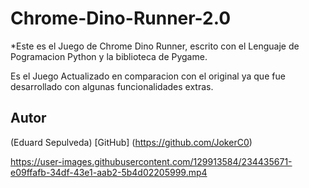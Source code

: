# Chrome-Dino-Runner-2.0


*Este es el Juego de Chrome Dino Runner, escrito con el Lenguaje de Pogramacion 
Python y la biblioteca de Pygame.

Es el Juego Actualizado en comparacion con el original ya que fue desarrollado
con algunas funcionalidades extras.



## Autor

(Eduard Sepulveda)
[GitHub]  (https://github.com/JokerC0)






https://user-images.githubusercontent.com/129913584/234435671-e09ffafb-34df-43e1-aab2-5b4d02205999.mp4

